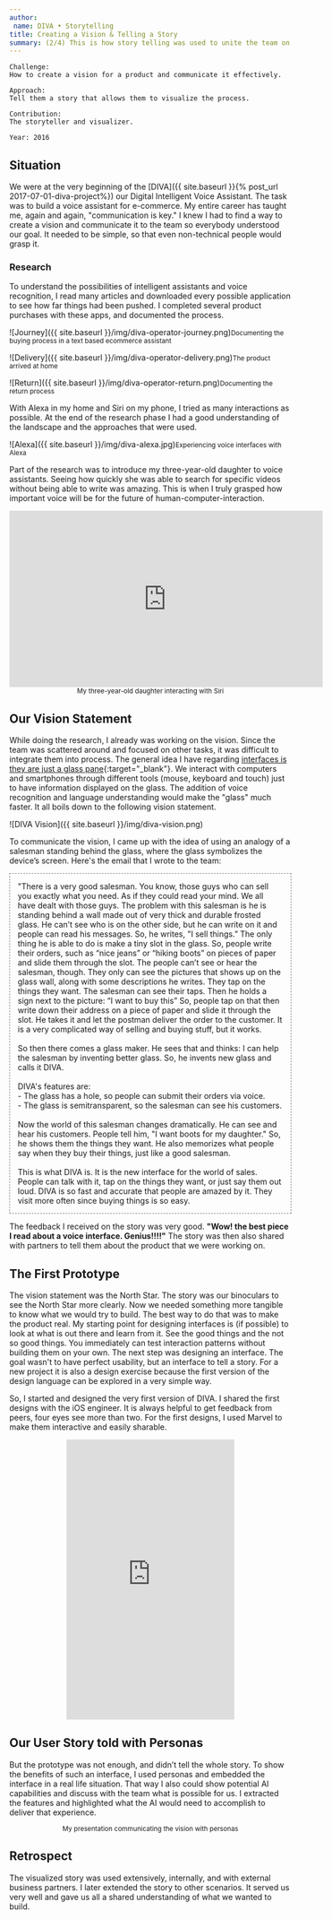 ```yaml
---
author:
 name: DIVA • Storytelling
title: Creating a Vision & Telling a Story
summary: (2/4) This is how story telling was used to unite the team on one vision and goal.
---
```


```
Challenge:
How to create a vision for a product and communicate it effectively.

Approach:
Tell them a story that allows them to visualize the process.

Contribution:
The storyteller and visualizer.

Year: 2016
```

## Situation
We were at the very beginning of the [DIVA]({{ site.baseurl }}{% post_url 2017-07-01-diva-project%}) our Digital Intelligent Voice Assistant. The task was to build a voice assistant for e-commerce. My entire career has taught me, again and again, "communication is key." I knew I had to find a way to create a vision and communicate it to the team so everybody understood our goal. It needed to be simple, so that even non-technical people would grasp it.

### Research
To understand the possibilities of intelligent assistants and voice recognition, I read many articles and downloaded every possible application to see how far things had been pushed. I completed several product purchases with these apps, and documented the process. 

![Journey]({{ site.baseurl }}/img/diva-operator-journey.png)<small>Documenting the buying process in a text based ecommerce assistant</small>

![Delivery]({{ site.baseurl }}/img/diva-operator-delivery.png)<small>The product arrived at home</small>

![Return]({{ site.baseurl }}/img/diva-operator-return.png)<small>Documenting the return process</small>

With Alexa in my home and Siri on my phone, I tried as many interactions as possible. At the end of the research phase I had a good understanding of the landscape and the approaches that were used. 

![Alexa]({{ site.baseurl }}/img/diva-alexa.jpg)<small>Experiencing voice interfaces with Alexa</small>

Part of the research was to introduce my three-year-old daughter to voice assistants. Seeing how quickly she was able to search for specific videos without being able to write was amazing. This is when I truly grasped how important voice will be for the future of human-computer-interaction. 

<iframe width="560" height="315" src="https://www.youtube.com/embed/WVAOKZCB104?rel=0&amp;showinfo=0" frameborder="0" allowfullscreen></iframe><small><center>My three-year-old daughter interacting with Siri</center></small>

## Our Vision Statement 
While doing the research, I already was working on the vision. Since the team was scattered around and focused on other tasks, it was difficult to integrate them into process. The general idea I have regarding [interfaces is they are just a glass pane](https://speakerdeck.com/tamimat/mobile-strategy-framework-beta){:target="_blank"}. We interact with computers and smartphones through different tools (mouse, keyboard and touch) just to have information displayed on the glass. The addition of voice recognition and language understanding would make the "glass" much faster. It all boils down to the following vision statement. 

![DIVA Vision]({{ site.baseurl }}/img/diva-vision.png)

To communicate the vision, I came up with the idea of using an analogy of a salesman standing behind the glass, where the glass symbolizes the device’s screen. Here's the email that I wrote to the team:

<p style="border:1px; border-style:dashed; border-color:gray; padding: 1em;">"There is a very good salesman. You know, those guys who can sell you exactly what you need. As if they could read your mind. We all have dealt with those guys. The problem with this salesman is he is standing behind a wall made out of very thick and durable frosted glass. He can’t see who is on the other side, but he can write on it and people can read his messages. So, he writes, "I sell things.” The only thing he is able to do is make a tiny slot in the glass. So, people write their orders, such as “nice jeans” or “hiking boots” on pieces of paper and slide them through the slot. The people can’t see or hear the salesman, though. They only can see the pictures that shows up on the glass wall, along with some descriptions he writes. They tap on the things they want. The salesman can see their taps. Then he holds a sign next to the picture: “I want to buy this” So, people tap on that then write down their address on a piece of paper and slide it through the slot. He takes it and let the postman deliver the order to the customer. It is a very complicated way of selling and buying stuff, but it works.<br>
<br>
So then there comes a glass maker. He sees that and thinks: I can help the salesman by inventing better glass. So, he invents new glass and calls it DIVA.<br>
<br>
DIVA's features are:<br>
- The glass has a hole, so people can submit their orders via voice.<br>
- The glass is semitransparent, so the salesman can see his customers.<br>
<br>
Now the world of this salesman changes dramatically. He can see and hear his customers. People tell him, "I want boots for my daughter." So, he shows them the things they want. He also memorizes what people say when they buy their things, just like a good salesman.<br>
<br>
This is what DIVA is. It is the new interface for the world of sales. People can talk with it, tap on the things they want, or just say them out loud. DIVA is so fast and accurate that people are amazed by it. They visit more often since buying things is so easy.</p>

The feedback I received on the story was very good. **"Wow! the best piece I read about a voice interface. Genius!!!!"** The story was then also shared with partners to tell them about the product that we were working on.

## The First Prototype
The vision statement was the North Star. The story was our binoculars to see the North Star more clearly. Now we needed something more tangible to know what we would try to build. The best way to do that was to make the product real. My starting point for designing interfaces is (if possible) to look at what is out there and learn from it. See the good things and the not so good things. You immediately can test interaction patterns without building them on your own. The next step was designing an interface. The goal wasn't to have perfect usability, but an interface to tell a story. For a new project it is also a design exercise because the first version of the design language can be explored in a very simple way.

So, I started and designed the very first version of DIVA. I shared the first designs with the iOS engineer. It is always helpful to get feedback from peers, four eyes see more than two. For the first designs, I used Marvel to make them interactive and easily sharable.

<p align="center">
<iframe src="https://marvelapp.com/6647g90?emb=1" width="300" height="500" allowTransparency="true" frameborder="0"></iframe>
</p>

## Our User Story told with Personas
But the prototype was not enough, and didn’t tell the whole story. To show the benefits of such an interface, I used personas and embedded the interface in a real life situation. That way I also could show potential AI capabilities and discuss with the team what is possible for us. I extracted the features and highlighted what the AI would need to accomplish to deliver that experience.

<script async class="speakerdeck-embed" data-id="a33c3f9b9e7143e58e1a1e023a67e299" data-ratio="1.33333333333333" src="//speakerdeck.com/assets/embed.js"></script><small><center>My presentation communicating the vision with personas</center></small>

## Retrospect
The visualized story was used extensively, internally, and with external business partners. I later extended the story to other scenarios. It served us very well and gave us all a shared understanding of what we wanted to build.

